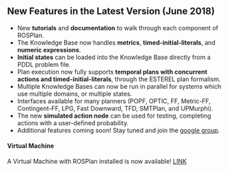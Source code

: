 ## New Features in the Latest Version (June 2018)

- New **tutorials** and **documentation** to walk through each component of ROSPlan.  
- The Knowledge Base now handles **metrics**, **timed-initial-literals**, and **numeric expressions**.
- **Initial states** can be loaded into the Knowledge Base directly from a PDDL problem file.
- Plan execution now fully supports **temporal plans with concurrent actions and timed-initial-literals**, through the ESTEREL plan formalism.
- Multiple Knowledge Bases can now be run in parallel for systems which use multiple domains, or multiple states.
- Interfaces available for many planners (POPF, OPTIC, FF, Metric-FF, Contingent-FF, LPG, Fast Downward, TFD, SMTPlan, and UPMurphi).
- The new **simulated action node** can be used for testing, completing actions with a user-defined probability.
- Additional features coming soon! Stay tuned and join the [google group](https://groups.google.com/forum/#!forum/rosplan).

#### **Virtual Machine**
A Virtual Machine with ROSPlan installed is now available! [LINK](https://nms.kcl.ac.uk/daniele.magazzeni/ROSPlan-Ubuntu16.04.ova)  
